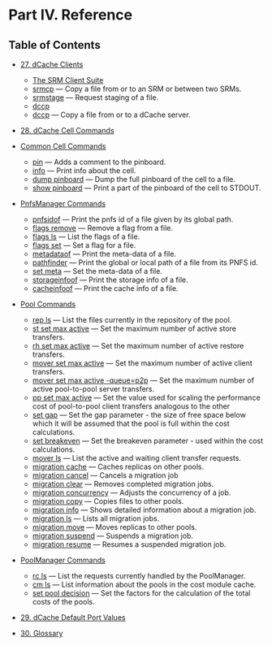 Part IV. Reference
==================

Table of Contents
------------------

+ [27. dCache Clients](rf-clients-srm.md)
    - [The SRM Client Suite](rf-clients-srm.md#the-srm-client-suite)
    - [srmcp](rf-clients-srm.md#srmcp) — Copy a file from or to an SRM or between two SRMs.
    - [srmstage](rf-clients-srm.md#srmstage) — Request staging of a file.
    - [dccp](rf-clients-srm.md#dccp)
    - [dccp](rf-clients-srm.md#dccp) — Copy a file from or to a dCache server.

+ [28. dCache Cell Commands](rf-cc-common.md)
+ [Common Cell Commands](rf-cc-common.md)
    - [pin](rf-cc-common.md#pin) — Adds a comment to the pinboard.
    - [info](rf-cc-common.md#info) — Print info about the cell.
    - [dump pinboard](rf-cc-common.md#dump-inboard) — Dump the full pinboard of the cell to a file.
    - [show pinboard](rf-cc-common.md#show-pinboard) — Print a part of the pinboard of the cell to STDOUT.

+ [PnfsManager Commands](rf-cc-pnfsm.md)
    - [pnfsidof](rf-cc-pnfsm.md#pnfsidof)  — Print the pnfs id of a file given by its global path.
    - [flags remove](rf-cc-pnfsm.md#flags-remove)  — Remove a flag from a file.
    - [flags ls](rf-cc-pnfsm.md#flags-ls)  — List the flags of a file.
    - [flags set](rf-cc-pnfsm.md#flags-set) — Set a flag for a file.
    - [metadataof](rf-cc-pnfsm.md#metadata-of)  — Print the meta-data of a file.
    - [pathfinder](rf-cc-pnfsm.md#pathfinder)  — Print the global or local path of a file from its PNFS id.
    - [set meta](rf-cc-pnfsm.md#set-meta)  — Set the meta-data of a file.
    - [storageinfoof](rf-cc-pnfsm.md#storageinfoof)  — Print the storage info of a file.
    - [cacheinfoof](rf-cc-pnfsm.md#cacheinfoof)  — Print the cache info of a file.

+ [Pool Commands](rf-cc-pool.md)
    - [rep ls](rf-cc-pool.md#rep-ls) — List the files currently in the repository of the pool.
    - [st set max active](rf-cc-pool.md#st-set-max-active) — Set the maximum number of active store transfers.
    - [rh set max active](rf-cc-pool.md#rh-set-max-active) — Set the maximum number of active restore transfers.
    - [mover set max active](rf-cc-pool.md#mover-set-max-active) — Set the maximum number of active client transfers.
    - [mover set max active -queue=p2p](rf-cc-pool.md#mover-set-max-active-queuep2p) — Set the maximum number of active pool-to-pool server transfers.
    - [pp set max active](rf-cc-pool.md#pp-set-max-active) — Set the value used for scaling the performance cost of pool-to-pool client transfers analogous to the other
    - [set gap](rf-cc-pool.md#set-gap)    — Set the gap parameter - the size of free space below which it will be assumed that the pool is full within the cost calculations.
    - [set breakeven](rf-cc-pool.md#set-breakeven)   — Set the breakeven parameter - used within the cost calculations.
    - [mover ls](rf-cc-pool.md#mover-ls)    — List the active and waiting client transfer requests.
    - [migration cache](rf-cc-pool.md#migration-cache)    — Caches replicas on other pools.
    - [migration cancel](rf-cc-pool.md#migration-cancel)    — Cancels a migration job
    - [migration clear](rf-cc-pool.md#migration-clear)    — Removes completed migration jobs.
    - [migration concurrency](rf-cc-pool.md#migration-concurrency)   — Adjusts the concurrency of a job.
    - [migration copy](rf-cc-pool.md#migration-copy)    — Copies files to other pools.
    - [migration info](rf-cc-pool.md#migration-info)   — Shows detailed information about a migration job.
    - [migration ls](rf-cc-pool.md#migration-ls)   — Lists all migration jobs.
    - [migration move](rf-cc-pool.md#migration-move)   — Moves replicas to other pools.
    - [migration suspend](rf-cc-pool.md#migration-suspend)   — Suspends a migration job.
    - [migration resume](rf-cc-pool.md#migration-resume)   — Resumes a suspended migration job.

+ [PoolManager Commands](rf-cc-pm.md)
    - [rc ls](rf-cc-pm.md#rc-ls) — List the requests currently handled by the PoolManager.
    - [cm ls](rf-cc-pm.md#cm-ls) — List information about the pools in the cost module cache.
    - [set pool decision](rf-cc-pm.md#set-pool-decision) — Set the factors for the calculation of the total costs of the pools.

+ [29. dCache Default Port Values](rf-ports.md)

+ [30. Glossary](rf-glossary.md)
